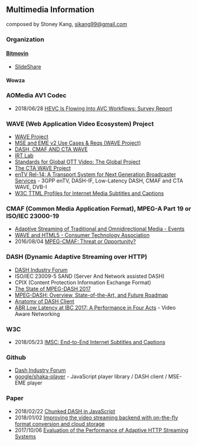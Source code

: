 ## Multimedia Information
composed by Stoney Kang, sikang99@gmail.com

### Organization
#### [Bitmovin](https://bitmovin.com/)
- [SlideShare](https://www.slideshare.net/bitmovin)

#### Wowza


### AOMedia AV1 Codec
- 2018/06/28 [HEVC Is Flowing Into AVC Workflows: Survey Report](http://www.streamingmedia.com/Articles/Editorial/Featured-Articles/HEVC-Is-Flowing-Into-AVC-Workflows-Survey-Report-125993.aspx)


### WAVE (Web Application Video Ecosystem) Project 
- [WAVE Project](https://cta.tech/Research-Standards/Standards-Documents/WAVE-Project/WAVE-Project.aspx)
- [MSE and EME v2 Use Cases & Reqs (WAVE Project)](https://www.w3.org/wiki/images/8/8c/Mse-eme-v2-use-cases-reqs-wave.pdf)
- [DASH, CMAF AND CTA WAVE](https://dashif.org/wp-content/uploads/2017/11/Stockhammer-DASH-CMAF-WAVE.pdf)
- [IRT Lab](https://lab.irt.de/)
- [Standards for Global OTT Video: The Global Project](https://docplayer.net/64997448-Standards-for-global-ott-video-the-wave-project.html)
- [The CTA WAVE Project](https://www.hbbtv.org/wp-content/uploads/2017/01/Jon-Piesing-CTA-WAVE-King-of-the-Mountain-HbbTV-Symposium-2016.pdf)
- [enTV Rel-14: A Transport System for Next Generation Broadcaster Services](https://www.mcg.upv.es/wp-content/uploads/2018/06/IEEE_BMSB_2018_Keynote_Day1_ThomasStockhammer_Public.pdf)
		- 3GPP enTV, DASH-IF, Low-Latency DASH, CMAF and CTA WAVE, DVB-I
- [W3C TTML Profiles for Internet Media Subtitles and Captions](http://subtitling.irt.de/subtech/assets/presentation/imsc-e2e-20180523-v4.pdf)


### CMAF (Common Media Application Format), MPEG-A Part 19 or ISO/IEC 23000-19
- [Adaptive Streaming of Traditional and Omnidirectional Media - Events](http://conferences.sigcomm.org/sigcomm/2017/files/tutorial-adaptive-streaming.pdf)
- [WAVE and HTML5 - Consumer Technology Association](https://standards.cta.tech/apps/group_public/download.php/18083/HTML5%20-%20TF-%20Sessios%202.pptx)
- 2016/08/04 [MPEG-CMAF: Threat or Opportunity?](https://bitmovin.com/what-is-cmaf-threat-opportunity/)


### DASH (Dynamic Adaptive Streaming over HTTP)
- [DASH Industry Forum](https://dash-industry-forum.github.io/)
- ISO/IEC 23009-5 SAND (Server And Network assisted DASH)
- CPIX (Content Protection Information Exchange Format)
- [The State of MPEG-DASH 2017](http://www.streamingmediaglobal.com/Articles/ReadArticle.aspx?ArticleID=116505&PageNum=2) 
- [MPEG-DASH: Overview, State-of-the-Art, and Future Roadmap](https://www.slideshare.net/christian.timmerer/mpegdash-overview-stateoftheart-and-future-roadmap)
- [Anatomy of DASH Client](http://employees.org/~acbegen/files/slides/slides_DASH_Workshop17.pdf)
- [ABR Low Latency at IBC 2017: A Performance in Four Acts](https://www.cisco.com/c/m/en_us/network-intelligence/service-provider/digital-transformation/reducing-abr-latency.html)
		- Video Aware Networking

### W3C
- 2018/05/23 [IMSC: End-to-End Internet Subtitles and Captions](http://subtitling.irt.de/subtech/assets/presentation/imsc-e2e-20180523-v4.pdf)


### Github
- [Dash Industry Forum](https://github.com/Dash-Industry-Forum)
- [google/shaka-player](https://github.com/google/shaka-player) - JavaScript player library / DASH client / MSE-EME player

### Paper
- 2018/02/22 [Chunked DASH in JavaScript](https://kth.diva-portal.org/smash/get/diva2:1185014/FULLTEXT01.pdf)
- 2018/01/02 [Improving the video streaming backend with on-the-fly format conversion and cloud storage](https://repository.tudelft.nl/islandora/object/uuid:e06cde4c-1514-4a8d-90be-7e10eee5aac1/datastream/OBJ/download)
- 2017/10/06 [Evaluation of the Performance of Adaptive HTTP Streaming Systems](https://arxiv.org/pdf/1710.02459.pdf)
